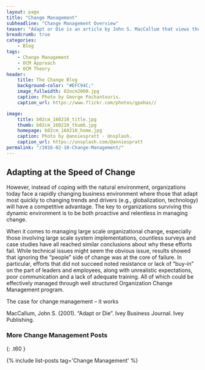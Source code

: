 ```yaml
---
layout: page
title: "Change Management"
subheadline: "Change Management Overview"
teaser: "Adapt or Die is an article by John S. MacCallum that views the struggle of companies in the new millennium through the prism of Darwin’s theory of adaption, those that are able to adapt survive."
breadcrumb: true
categories:
    - Blog
tags:
    - Change Management
    - OCM Approach
    - OCM Theory
header:
    title: The Change Blog
    background-color: "#EFC94C;"
    image_fullwidth: 02ocm2000.jpg
    caption: Photo by George Pachantouris.
    caption_url: https://www.flickr.com/photos/gpahas//

image:
    title: b02cm_160210_title.jpg
    thumb: b02cm_160210_thumb.jpg
    homepage: b02cm_160210_home.jpg
    caption: Photo by @anniespratt - Unsplash.
    caption_url: https://unsplash.com/@anniespratt
permalink: "/2016-02-10-Change-Management/"
---
```

<!--more-->

## Adapting at the Speed of Change
However, instead of coping with the natural environment, organizations today face a rapidly changing business environment where those that adapt most quickly to changing trends and drivers (e.g., globalization, technology) will have a competitive advantage. The key to organizations surviving this dynamic environment is to be both proactive and relentless in managing change.

When it comes to managing large scale organizational change, especially those involving large scale system implementations, countless surveys and case studies have all reached similar conclusions about why these efforts fail. While technical issues might seem the obvious issue, results showed that ignoring the “people” side of change was at the core of failure. In particular, efforts that did not succeed noted resistance or lack of “buy-in” on the part of leaders and employees, along with unrealistic expectations, poor communication and a lack of adequate training. All of which could be effectively managed through well structured Organization Change Management program.

The case for change management – it works

MacCallum, John S. (2001). “Adapt or Die”. Ivey Business Journal. Ivey Publishing.



### More Change Management Posts
{: .t60 }

{% include list-posts tag='Change Management' %}
